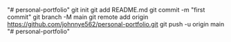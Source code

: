 "# personal-portfolio"  git init git add README.md git commit -m "first commit" git branch -M main git remote add origin https://github.com/johnnye562/personal-portfolio.git git push -u origin main
"# personal-portfolio" 
